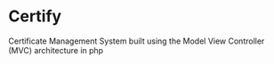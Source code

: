 # Certify
Certificate Management System built using the Model View Controller (MVC) architecture in php
